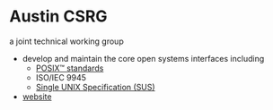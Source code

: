 
# Austin CSRG
a joint technical working group
- develop and maintain the core open systems interfaces including
  - [POSIX™ standards](./posix/README.md)
  - ISO/IEC 9945
  - [Single UNIX Specification (SUS)](./unix/sus.md)
- [website](https://www.opengroup.org/austin/)
